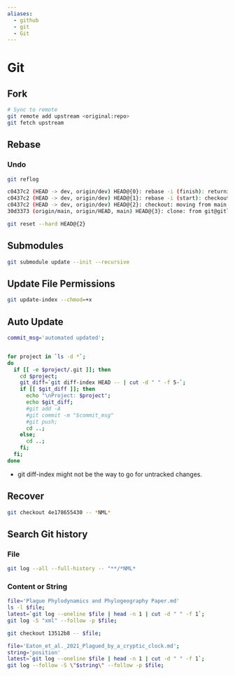 ```yaml
---
aliases:
  - github
  - git
  - Git
---
```


# Git

## Fork

```bash
# Sync to remote
git remote add upstream <original:repo>
git fetch upstream
```

## Rebase

### Undo

```bash
git reflog

c0437c2 (HEAD -> dev, origin/dev) HEAD@{0}: rebase -i (finish): returning to refs/heads/dev
c0437c2 (HEAD -> dev, origin/dev) HEAD@{1}: rebase -i (start): checkout refs/remotes/origin/dev
c0437c2 (HEAD -> dev, origin/dev) HEAD@{2}: checkout: moving from main to dev
30d3373 (origin/main, origin/HEAD, main) HEAD@{3}: clone: from git@gitlab.cscscience.ca:keaton/git-training-documentation.git

git reset --hard HEAD@{2}
```

## Submodules

```bash
git submodule update --init --recursive
```

## Update File Permissions

```bash
git update-index --chmod=+x 
```

## Auto Update


```bash
commit_msg='automated updated';


for project in `ls -d *`; 
do 
  if [[ -e $project/.git ]]; then   
    cd $project;
    git_diff=`git diff-index HEAD -- | cut -d " " -f 5-`;
    if [[ $git_diff ]]; then 
	  echo "\nProject: $project";
      echo $git_diff;
      #git add -A
      #git commit -m "$commit_msg"
      #git push;
      cd ..;
    else;
      cd ..;
    fi;
  fi; 
done
```

- git diff-index might not be the way to go for untracked changes.

## Recover

```bash
git checkout 4e178655430 -- *NML*
```

## Search Git history

### File

```bash
git log --all --full-history -- "**/*NML*
```

### Content or String

```bash
file='Plague Phylodynamics and Phylogeography Paper.md'
ls -l $file;
latest=`git log --oneline $file | head -n 1 | cut -d " " -f 1`;
git log -S "xml" --follow -p $file;

git checkout 13512b8 -- $file;
```

```bash
file='Eaton_et_al._2021_Plagued_by_a_cryptic_clock.md';
string='position'
latest=`git log --oneline $file | head -n 1 | cut -d " " -f 1`;
git log --follow -S \"$string\" --follow -p $file;
```